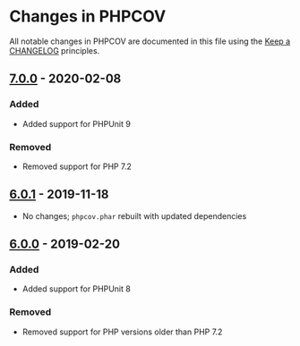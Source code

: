 # Changes in PHPCOV

All notable changes in PHPCOV are documented in this file using the [Keep a CHANGELOG](https://keepachangelog.com/) principles.

## [7.0.0] - 2020-02-08

### Added

* Added support for PHPUnit 9

### Removed

* Removed support for PHP 7.2

## [6.0.1] - 2019-11-18

* No changes; `phpcov.phar` rebuilt with updated dependencies

## [6.0.0] - 2019-02-20

### Added

* Added support for PHPUnit 8

### Removed

* Removed support for PHP versions older than PHP 7.2

[7.0.0]: https://github.com/sebastianbergmann/phpcpd/compare/6.0.1...7.0.0
[6.0.1]: https://github.com/sebastianbergmann/phpcpd/compare/6.0.0...6.0.1
[6.0.0]: https://github.com/sebastianbergmann/phpcpd/compare/5.0.0...6.0.0

